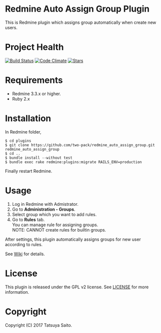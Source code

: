 Redmine Auto Assign Group Plugin
================================

This is Redmine plugin which assigns group automatically when create new users.


Project Health
==============
[![Build Status](https://travis-ci.org/two-pack/redmine_auto_assign_group.svg?branch=master)](https://travis-ci.org/two-pack/redmine_auto_assign_group) [![Code Climate](https://codeclimate.com/github/two-pack/redmine_auto_assign_group.png)](https://codeclimate.com/github/two-pack/redmine_auto_assign_group) [![Stars](https://img.shields.io/redmine/plugin/stars/redmine_auto_assign_group.svg)](https://www.redmine.org/plugins/redmine_auto_assign_group)

Requirements
============

* Redmine 3.3.x or higher.
* Ruby 2.x

Installation
============

In Redmine folder,
```
$ cd plugins
$ git clone https://github.com/two-pack/redmine_auto_assign_group.git redmine_auto_assign_group
$ cd ..
$ bundle install --without test
$ bundle exec rake redmine:plugins:migrate RAILS_ENV=production
```
Finally restart Redmine.

Usage
=====

1. Log in Redmine with Admistrator.
2. Go to **Administration - Groups**.
3. Select group which you want to add rules.
4. Go to **Rules** tab.  
   You can manage rule for assigning groups.  
   NOTE: CANNOT create rules for builtin groups.

After settings, this plugin automatically assigns groups for new user according to rules.

See [Wiki](https://github.com/two-pack/redmine_auto_assign_group/wiki/Usage) for details.

License
=======

This plugin is released under the GPL v2 license. See [LICENSE](/LICENSE) for more information.

Copyright
=========

Copyright (C) 2017 Tatsuya Saito.
